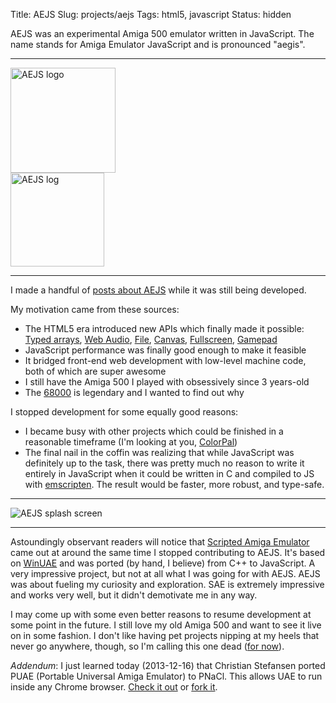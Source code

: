 Title: AEJS
Slug: projects/aejs
Tags: html5, javascript
Status: hidden

AEJS was an experimental Amiga 500 emulator written in JavaScript.  The name
stands for Amiga Emulator JavaScript and is pronounced "aegis".

-------------------------------------------------------------------------------

<div class="row">
    <div class="col-xs-12 col-sm-6">
        <img style="height: 168px"
        src="{filename}/static/projects/aejs/icon_aejs.png" title="AEJS logo"
        alt="AEJS logo" />
    </div>
    <div class="col-xs-12 col-sm-6">
        <img style="height: 150px"
        src="{filename}/static/projects/aejs/log.png" title="AEJS log"
        alt="AEJS log" />
    </div>
</div>

-------------------------------------------------------------------------------

I made a handful of [posts about AEJS][12] while it was still being developed.

My motivation came from these sources:

 - The HTML5 era introduced new APIs which finally made it possible: 
   [Typed arrays][13], [Web Audio][1], [File][2], [Canvas][3], [Fullscreen][4],
   [Gamepad][5]
 - JavaScript performance was finally good enough to make it feasible
 - It bridged front-end web development with low-level machine code, both of
   which are super awesome
 - I still have the Amiga 500 I played with obsessively since 3 years-old
 - The [68000][6] is legendary and I wanted to find out why

I stopped development for some equally good reasons:

 - I became busy with other projects which could be finished in a reasonable
   timeframe (I'm looking at you, [ColorPal][7])
 - The final nail in the coffin was realizing that while JavaScript was
   definitely up to the task, there was pretty much no reason to write it
   entirely in JavaScript when it could be written in C and compiled to JS with
   [emscripten][10].  The result would be faster, more robust, and type-safe.

-------------------------------------------------------------------------------

<div class="row">
    <div class="text-center col-xs-12 col-sm-6">
        <img src="{filename}/static/projects/aejs/splash.png" 
        title="AEJS splash screen" alt="AEJS splash screen" />
    </div>
</div>

-------------------------------------------------------------------------------

Astoundingly observant readers will notice that [Scripted Amiga Emulator][8]
came out at around the same time I stopped contributing to AEJS.  It's based on
[WinUAE][9] and was ported (by hand, I believe) from C++ to JavaScript.  A very
impressive project, but not at all what I was going for with AEJS.  AEJS was
about fueling my curiosity and exploration.  SAE is extremely impressive and
works very well, but it didn't demotivate me in any way.

I may come up with some even better reasons to resume development at some point
in the future.  I still love my old Amiga 500 and want to see it live on in
some fashion.  I don't like having pet projects nipping at my heels that never
go anywhere, though, so I'm calling this one dead ([for now][11]).

*Addendum*: I just learned today (2013-12-16) that Christian Stefansen ported
PUAE (Portable Universal Amiga Emulator) to PNaCl.  This allows UAE to run
inside any Chrome browser.  [Check it out][14] or [fork it][15].

[1]: http://www.w3.org/TR/webaudio/ "Web Audio API"
[2]: http://www.w3.org/TR/FileAPI/ "File API"
[3]: http://www.w3.org/TR/2dcontext/ "Canvas 2D context"
[4]: http://www.w3.org/TR/fullscreen/ "Fullscreen API"
[5]: http://www.w3.org/TR/gamepad/ "Gamepad API"
[6]: https://en.wikipedia.org/wiki/Motorola_68000 "Motorola 68000"
[7]: http://colorpal.org/ "ColorPal"
[8]: https://github.com/naTmeg/ScriptedAmigaEmulator "ScriptedAmigaEmulator"
[9]: https://github.com/tonioni/WinUAE "WinUAE"
[10]: http://emscripten.org "emscripten"
[11]: https://github.com/mwcz/AEJS/ "AEJS on GitHub"
[12]: /tag/aejs/ "Posts about AEJS"
[13]: https://developer.mozilla.org/en-US/docs/Web/JavaScript/Typed_arrays
    "JavaScript typed arrays"
[14]: http://pnacl-amiga-emulator.appspot.com/ "PNaCl port of PUAE"
[15]: https://github.com/cstefansen/PUAE "PNaCl PUAE port's source code"

